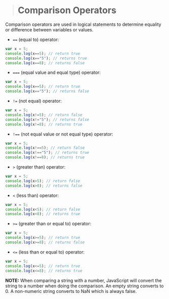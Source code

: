 > # Comparison Operators
Comparison operators are used in logical statements to determine equality or difference between variables or values.

- `==` (equal to) operator:
```js
var x = 5;
console.log(x==5); // return true
console.log(x=="5"); // returns true
console.log(x==8); // returns false
```
- `===`	(equal value and equal type) operator:
```js
var x = 5;
console.log(x==5); // return true
console.log(x=="5"); // returns false
```
- `!=`	(not equal) operator:
```js
var x = 5;
console.log(x!=5); // return false
console.log(x!="5"); // returns false
console.log(x!=8); // returns true
```
- `!==`	(not equal value or not equal type) operator:
```js
var x = 5;
console.log(x!==5); // return false
console.log(x!=="5"); // returns true
console.log(x!==8); // returns true
```
- `>`	(greater than) operator:
```js
var x = 5;
console.log(x>5); // return false
console.log(x>8); // returns false
```
- `<`	(less than) operator:
```js
var x = 5;
console.log(x<5); // return false
console.log(x<8); // returns true
```
- `>=`	(greater than or equal to) operator:
```js
var x = 5;
console.log(x>=5); // return true
console.log(x>=8); // returns false
```
- `<=`	(less than or equal to) operator:
```js
var x = 5;
console.log(x<=5); // return true
console.log(x<=8); // returns true
```

__NOTE:__
When comparing a string with a number, JavaScript will convert the string to a number when doing the comparison. An empty string converts to 0. A non-numeric string converts to NaN which is always false.